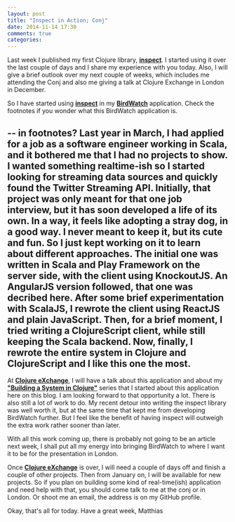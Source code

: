 ```yaml
---
layout: post
title: "Inspect in Action; Conj"
date: 2014-11-14 17:30
comments: true
categories: 
---
```

Last week I published my first Clojure library, **[inspect](https://github.com/matthiasn/inspect)**. I started using it over the last couple of days and I share my experience with you today. Also, I will give a brief outlook over my next couple of weeks, which includes me attending the Conj and also me giving a talk at Clojure Exchange in London in December.

<!-- more -->

So I have started using **[inspect](https://github.com/matthiasn/inspect)** in my **[BirdWatch](https://github.com/matthiasn/BirdWatch)** application. Check the footnotes if you wonder what this BirdWatch application is.

--
in footnotes?
Last year in March, I had applied for a job as a software engineer working in Scala, and it bothered me that I had no projects to show. I wanted something realtime-ish so I started looking for streaming data sources and quickly found the Twitter Streaming API. Initially, that project was only meant for that one job interview, but it has soon developed a life of its own. In a way, it feels like adopting a stray dog, in a good way. I never meant to keep it, but its cute and fun. So I just kept working on it to learn about different approaches. The initial one was written in Scala and Play Framework on the server side, with the client using KnockoutJS. An AngularJS version followed, that one was decribed here. After some brief experimentation with ScalaJS, I rewrote the client using ReactJS and plain JavaScript. Then, for a brief moment, I tried writing a ClojureScript client, while still keeping the Scala backend. Now, finally, I rewrote the entire system in Clojure and ClojureScript and I like this one the most. 
--





At **[Clojure eXchange](https://skillsmatter.com/conferences/1956-clojure-exchange-2014)**, I will have a talk about this application and about my **["Building a System in Clojure"](http://matthiasnehlsen.com/blog/2014/09/24/Building-Systems-in-Clojure-1/)** series that I started about this application here on this blog. I am looking forward to that opportunity a lot. There is also still a lot of work to do. My recent detour into writing the inspect library was well worth it, but at the same time that kept me from developing BirdWatch further. But I feel like the benefit of having inspect will outweigh the extra work rather sooner than later.






With all this work coming up, there is probably not going to be an article next week, I shall put all my energy into bringing BirdWatch to where I want it to be for the presentation in London. 



Once **[Clojure eXchange](https://skillsmatter.com/conferences/1956-clojure-exchange-2014)** is over, I will need a couple of days off and finish a couple of other projects. Then from January on, I will be available for new projects. So if you plan on building some kind of real-time(ish) application and need help with that, you should come talk to me at the conj or in London. Or shoot me an email, the address is on my GitHub profile.

Okay, that's all for today. Have a great week,
Matthias
